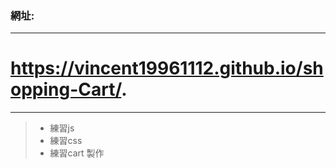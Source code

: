 ### 網址: 
-------------------------------------------------
# https://vincent19961112.github.io/shopping-Cart/.
-------------------------------------------------
> * 練習js
> * 練習css
> * 練習cart 製作
